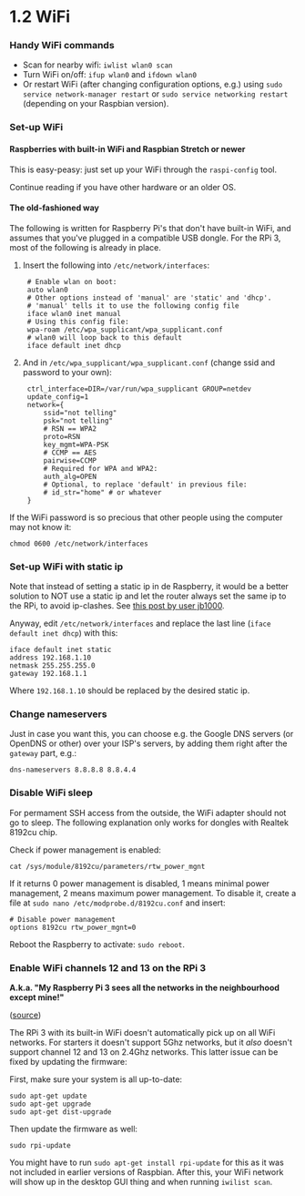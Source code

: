 1.2 WiFi
===

### Handy WiFi commands

- Scan for nearby wifi: `iwlist wlan0 scan`
- Turn WiFi on/off: `ifup wlan0` and `ifdown wlan0`
- Or restart WiFi (after changing configuration options, e.g.) using `sudo service network-manager restart` or `sudo service networking restart` (depending on your Raspbian version).


### Set-up WiFi

#### Raspberries with built-in WiFi and Raspbian Stretch or newer

This is easy-peasy: just set up your WiFi through the `raspi-config` tool.

Continue reading if you have other hardware or an older OS.

#### The old-fashioned way

The following is written for Raspberry Pi's that don't have built-in WiFi, and assumes that you've plugged in a compatible USB dongle. For the RPi 3, most of the following is already in place.

1. Insert the following into `/etc/network/interfaces`:

		# Enable wlan on boot:
		auto wlan0
		# Other options instead of 'manual' are 'static' and 'dhcp'.
		# 'manual' tells it to use the following config file
		iface wlan0 inet manual
		# Using this config file:
		wpa-roam /etc/wpa_supplicant/wpa_supplicant.conf
		# wlan0 will loop back to this default
		iface default inet dhcp

2. And in `/etc/wpa_supplicant/wpa_supplicant.conf` (change ssid and password to your own):

		ctrl_interface=DIR=/var/run/wpa_supplicant GROUP=netdev
		update_config=1
		network={
			ssid="not telling"
			psk="not telling"
			# RSN == WPA2
			proto=RSN
			key_mgmt=WPA-PSK
			# CCMP == AES
			pairwise=CCMP
			# Required for WPA and WPA2:
			auth_alg=OPEN
			# Optional, to replace 'default' in previous file:
			# id_str="home" # or whatever
		}

If the WiFi password is so precious that other people using the computer may not know it:

	chmod 0600 /etc/network/interfaces


### Set-up WiFi with static ip

Note that instead of setting a static ip in de Raspberry, it would be a better solution to NOT use a static ip and let the router always set the same ip to the RPi, to avoid ip-clashes. See [this post by user jb1000][staticip].

Anyway, edit `/etc/network/interfaces` and replace the last line (`iface default inet dhcp`) with this:

	iface default inet static
	address 192.168.1.10
	netmask 255.255.255.0
	gateway 192.168.1.1

Where `192.168.1.10` should be replaced by the desired static ip.

[staticip]: http://www.raspberrypi.org/forums/viewtopic.php?f=26&t=22660#p306322


### Change nameservers

Just in case you want this, you can choose e.g. the Google DNS servers (or OpenDNS or other) over your ISP's servers, by adding them right after the `gateway` part, e.g.:

	dns-nameservers 8.8.8.8 8.8.4.4


### Disable WiFi sleep

For permament SSH access from the outside, the WiFi adapter should not go to sleep. The following explanation only works for dongles with Realtek 8192cu chip.

Check if power management is enabled: 

	cat /sys/module/8192cu/parameters/rtw_power_mgnt

If it returns 0 power management is disabled, 1 means minimal power management, 2 means maximum power management. To disable it, create a file at `sudo nano /etc/modprobe.d/8192cu.conf` and insert:

	# Disable power management
	options 8192cu rtw_power_mgnt=0

Reboot the Raspberry to activate: `sudo reboot`.


### Enable WiFi channels 12 and 13 on the RPi 3

**A.k.a. "My Raspberry Pi 3 sees all the networks in the neighbourhood except mine!"**

([source][pi3fix])

The RPi 3 with its built-in WiFi doesn't automatically pick up on all WiFi networks. For starters it doesn't support 5Ghz networks, but it _also_ doesn't support channel 12 and 13 on 2.4Ghz networks. This latter issue can be fixed by updating the firmware:

First, make sure your system is all up-to-date:

	sudo apt-get update
	sudo apt-get upgrade
	sudo apt-get dist-upgrade

Then update the firmware as well:

	sudo rpi-update

You might have to run `sudo apt-get install rpi-update` for this as it was not included in earlier versions of Raspbian. After this, your WiFi network will show up in the desktop GUI thing and when running `iwilist scan`.


[pi3fix]: http://raspberrypi.stackexchange.com/a/43616/12034
